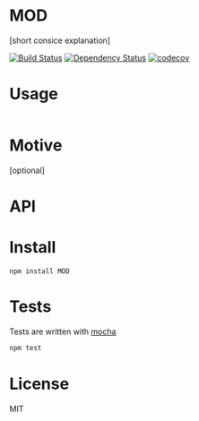 # MOD

[short consice explanation]

[![Build Status](https://secure.travis-ci.org/fent/MOD.svg)](http://travis-ci.org/fent/MOD)
[![Dependency Status](https://david-dm.org/fent/MOD.svg)](https://david-dm.org/fent/MOD)
[![codecov](https://codecov.io/gh/fent/MOD/branch/master/graph/badge.svg)](https://codecov.io/gh/fent/MOD)



# Usage

```js
```


# Motive
[optional]


# API


# Install

    npm install MOD


# Tests
Tests are written with [mocha](http://visionmedia.github.com/mocha/)

```bash
npm test
```

# License
MIT
